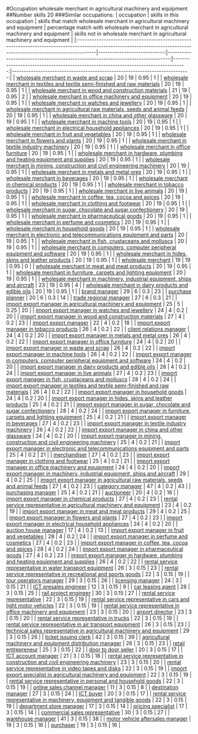 #Occupation wholesale merchant in agricultural machinery and equipment
##Number skills 20
###Similar occupations:
| occupation                                                                                                                                                          |   skills in this occupation |   skills that match wholesale merchant in agricultural machinery and equipment |   percentage match with wholesale merchant in agricultural machinery and equipment |   skills not in wholesale merchant in agricultural machinery and equipment |
|:--------------------------------------------------------------------------------------------------------------------------------------------------------------------|----------------------------:|-------------------------------------------------------------------------------:|-----------------------------------------------------------------------------------:|---------------------------------------------------------------------------:|
| [wholesale merchant in waste and scrap](wholesale_merchant_in_waste_and_scrap.md)                                                                                   |                          20 |                                                                             19 |                                                                               0.95 |                                                                          1 |
| [wholesale merchant in textiles and textile semi-finished and raw materials](wholesale_merchant_in_textiles_and_textile_semi-finished_and_raw_materials.md)         |                          20 |                                                                             19 |                                                                               0.95 |                                                                          1 |
| [wholesale merchant in wood and construction materials](wholesale_merchant_in_wood_and_construction_materials.md)                                                   |                          21 |                                                                             19 |                                                                               0.95 |                                                                          2 |
| [wholesale merchant in office machinery and equipment](wholesale_merchant_in_office_machinery_and_equipment.md)                                                     |                          20 |                                                                             19 |                                                                               0.95 |                                                                          1 |
| [wholesale merchant in watches and jewellery](wholesale_merchant_in_watches_and_jewellery.md)                                                                       |                          20 |                                                                             19 |                                                                               0.95 |                                                                          1 |
| [wholesale merchant in agricultural raw materials, seeds and animal feeds](wholesale_merchant_in_agricultural_raw_materials,_seeds_and_animal_feeds.md)             |                          20 |                                                                             19 |                                                                               0.95 |                                                                          1 |
| [wholesale merchant in china and other glassware](wholesale_merchant_in_china_and_other_glassware.md)                                                               |                          20 |                                                                             19 |                                                                               0.95 |                                                                          1 |
| [wholesale merchant in machine tools](wholesale_merchant_in_machine_tools.md)                                                                                       |                          20 |                                                                             19 |                                                                               0.95 |                                                                          1 |
| [wholesale merchant in electrical household appliances](wholesale_merchant_in_electrical_household_appliances.md)                                                   |                          20 |                                                                             19 |                                                                               0.95 |                                                                          1 |
| [wholesale merchant in fruit and vegetables](wholesale_merchant_in_fruit_and_vegetables.md)                                                                         |                          20 |                                                                             19 |                                                                               0.95 |                                                                          1 |
| [wholesale merchant in flowers and plants](wholesale_merchant_in_flowers_and_plants.md)                                                                             |                          20 |                                                                             19 |                                                                               0.95 |                                                                          1 |
| [wholesale merchant in textile industry machinery](wholesale_merchant_in_textile_industry_machinery.md)                                                             |                          20 |                                                                             19 |                                                                               0.95 |                                                                          1 |
| [wholesale merchant in office furniture](wholesale_merchant_in_office_furniture.md)                                                                                 |                          20 |                                                                             19 |                                                                               0.95 |                                                                          1 |
| [wholesale merchant in hardware, plumbing and heating equipment and supplies](wholesale_merchant_in_hardware,_plumbing_and_heating_equipment_and_supplies.md)       |                          20 |                                                                             19 |                                                                               0.95 |                                                                          1 |
| [wholesale merchant in mining, construction and civil engineering machinery](wholesale_merchant_in_mining,_construction_and_civil_engineering_machinery.md)         |                          20 |                                                                             19 |                                                                               0.95 |                                                                          1 |
| [wholesale merchant in metals and metal ores](wholesale_merchant_in_metals_and_metal_ores.md)                                                                       |                          20 |                                                                             19 |                                                                               0.95 |                                                                          1 |
| [wholesale merchant in beverages](wholesale_merchant_in_beverages.md)                                                                                               |                          20 |                                                                             19 |                                                                               0.95 |                                                                          1 |
| [wholesale merchant in chemical products](wholesale_merchant_in_chemical_products.md)                                                                               |                          20 |                                                                             19 |                                                                               0.95 |                                                                          1 |
| [wholesale merchant in tobacco products](wholesale_merchant_in_tobacco_products.md)                                                                                 |                          20 |                                                                             19 |                                                                               0.95 |                                                                          1 |
| [wholesale merchant in live animals](wholesale_merchant_in_live_animals.md)                                                                                         |                          20 |                                                                             19 |                                                                               0.95 |                                                                          1 |
| [wholesale merchant in coffee, tea, cocoa and spices](wholesale_merchant_in_coffee,_tea,_cocoa_and_spices.md)                                                       |                          20 |                                                                             19 |                                                                               0.95 |                                                                          1 |
| [wholesale merchant in clothing and footwear](wholesale_merchant_in_clothing_and_footwear.md)                                                                       |                          20 |                                                                             19 |                                                                               0.95 |                                                                          1 |
| [wholesale merchant in sugar, chocolate and sugar confectionery](wholesale_merchant_in_sugar,_chocolate_and_sugar_confectionery.md)                                 |                          20 |                                                                             19 |                                                                               0.95 |                                                                          1 |
| [wholesale merchant in pharmaceutical goods](wholesale_merchant_in_pharmaceutical_goods.md)                                                                         |                          20 |                                                                             19 |                                                                               0.95 |                                                                          1 |
| [wholesale merchant in perfume and cosmetics](wholesale_merchant_in_perfume_and_cosmetics.md)                                                                       |                          20 |                                                                             19 |                                                                               0.95 |                                                                          1 |
| [wholesale merchant in household goods](wholesale_merchant_in_household_goods.md)                                                                                   |                          20 |                                                                             19 |                                                                               0.95 |                                                                          1 |
| [wholesale merchant in electronic and telecommunications equipment and parts](wholesale_merchant_in_electronic_and_telecommunications_equipment_and_parts.md)       |                          20 |                                                                             19 |                                                                               0.95 |                                                                          1 |
| [wholesale merchant in fish, crustaceans and molluscs](wholesale_merchant_in_fish,_crustaceans_and_molluscs.md)                                                     |                          20 |                                                                             19 |                                                                               0.95 |                                                                          1 |
| [wholesale merchant in computers, computer peripheral equipment and software](wholesale_merchant_in_computers,_computer_peripheral_equipment_and_software.md)       |                          20 |                                                                             19 |                                                                               0.95 |                                                                          1 |
| [wholesale merchant in hides, skins and leather products](wholesale_merchant_in_hides,_skins_and_leather_products.md)                                               |                          20 |                                                                             19 |                                                                               0.95 |                                                                          1 |
| [wholesale merchant](wholesale_merchant.md)                                                                                                                         |                          19 |                                                                             19 |                                                                               0.95 |                                                                          0 |
| [wholesale merchant in meat and meat products](wholesale_merchant_in_meat_and_meat_products.md)                                                                     |                          20 |                                                                             19 |                                                                               0.95 |                                                                          1 |
| [wholesale merchant in furniture, carpets and lighting equipment](wholesale_merchant_in_furniture,_carpets_and_lighting_equipment.md)                               |                          20 |                                                                             19 |                                                                               0.95 |                                                                          1 |
| [wholesale merchant in machinery, industrial equipment, ships and aircraft](wholesale_merchant_in_machinery,_industrial_equipment,_ships_and_aircraft.md)           |                          23 |                                                                             19 |                                                                               0.95 |                                                                          4 |
| [wholesale merchant in dairy products and edible oils](wholesale_merchant_in_dairy_products_and_edible_oils.md)                                                     |                          20 |                                                                             19 |                                                                               0.95 |                                                                          1 |
| [brand manager](brand_manager.md)                                                                                                                                   |                          29 |                                                                              6 |                                                                               0.3  |                                                                         23 |
| [purchase planner](purchase_planner.md)                                                                                                                             |                          20 |                                                                              6 |                                                                               0.3  |                                                                         14 |
| [trade regional manager](trade_regional_manager.md)                                                                                                                 |                          27 |                                                                              6 |                                                                               0.3  |                                                                         21 |
| [import export manager in agricultural machinery and equipment](import_export_manager_in_agricultural_machinery_and_equipment.md)                                   |                          25 |                                                                              5 |                                                                               0.25 |                                                                         20 |
| [import export manager in watches and jewellery](import_export_manager_in_watches_and_jewellery.md)                                                                 |                          24 |                                                                              4 |                                                                               0.2  |                                                                         20 |
| [import export manager in wood and construction materials](import_export_manager_in_wood_and_construction_materials.md)                                             |                          27 |                                                                              4 |                                                                               0.2  |                                                                         23 |
| [import export manager](import_export_manager.md)                                                                                                                   |                          22 |                                                                              4 |                                                                               0.2  |                                                                         18 |
| [import export manager in tobacco products](import_export_manager_in_tobacco_products.md)                                                                           |                          26 |                                                                              4 |                                                                               0.2  |                                                                         22 |
| [client relations manager](client_relations_manager.md)                                                                                                             |                          24 |                                                                              4 |                                                                               0.2  |                                                                         20 |
| [import export manager in metals and metal ores](import_export_manager_in_metals_and_metal_ores.md)                                                                 |                          26 |                                                                              4 |                                                                               0.2  |                                                                         22 |
| [import export manager in office furniture](import_export_manager_in_office_furniture.md)                                                                           |                          24 |                                                                              4 |                                                                               0.2  |                                                                         20 |
| [import export manager in waste and scrap](import_export_manager_in_waste_and_scrap.md)                                                                             |                          26 |                                                                              4 |                                                                               0.2  |                                                                         22 |
| [import export manager in machine tools](import_export_manager_in_machine_tools.md)                                                                                 |                          26 |                                                                              4 |                                                                               0.2  |                                                                         22 |
| [import export manager in computers, computer peripheral equipment and software](import_export_manager_in_computers,_computer_peripheral_equipment_and_software.md) |                          24 |                                                                              4 |                                                                               0.2  |                                                                         20 |
| [import export manager in dairy products and edible oils](import_export_manager_in_dairy_products_and_edible_oils.md)                                               |                          28 |                                                                              4 |                                                                               0.2  |                                                                         24 |
| [import export manager in live animals](import_export_manager_in_live_animals.md)                                                                                   |                          27 |                                                                              4 |                                                                               0.2  |                                                                         23 |
| [import export manager in fish, crustaceans and molluscs](import_export_manager_in_fish,_crustaceans_and_molluscs.md)                                               |                          28 |                                                                              4 |                                                                               0.2  |                                                                         24 |
| [import export manager in textiles and textile semi-finished and raw materials](import_export_manager_in_textiles_and_textile_semi-finished_and_raw_materials.md)   |                          26 |                                                                              4 |                                                                               0.2  |                                                                         22 |
| [import export manager in household goods](import_export_manager_in_household_goods.md)                                                                             |                          24 |                                                                              4 |                                                                               0.2  |                                                                         20 |
| [import export manager in hides, skins and leather products](import_export_manager_in_hides,_skins_and_leather_products.md)                                         |                          25 |                                                                              4 |                                                                               0.2  |                                                                         21 |
| [import export manager in sugar, chocolate and sugar confectionery](import_export_manager_in_sugar,_chocolate_and_sugar_confectionery.md)                           |                          28 |                                                                              4 |                                                                               0.2  |                                                                         24 |
| [import export manager in furniture, carpets and lighting equipment](import_export_manager_in_furniture,_carpets_and_lighting_equipment.md)                         |                          25 |                                                                              4 |                                                                               0.2  |                                                                         21 |
| [import export manager in beverages](import_export_manager_in_beverages.md)                                                                                         |                          27 |                                                                              4 |                                                                               0.2  |                                                                         23 |
| [import export manager in textile industry machinery](import_export_manager_in_textile_industry_machinery.md)                                                       |                          26 |                                                                              4 |                                                                               0.2  |                                                                         22 |
| [import export manager in china and other glassware](import_export_manager_in_china_and_other_glassware.md)                                                         |                          24 |                                                                              4 |                                                                               0.2  |                                                                         20 |
| [import export manager in mining, construction and civil engineering machinery](import_export_manager_in_mining,_construction_and_civil_engineering_machinery.md)   |                          25 |                                                                              4 |                                                                               0.2  |                                                                         21 |
| [import export manager in electronic and telecommunications equipment and parts](import_export_manager_in_electronic_and_telecommunications_equipment_and_parts.md) |                          25 |                                                                              4 |                                                                               0.2  |                                                                         21 |
| [merchandiser](merchandiser.md)                                                                                                                                     |                          27 |                                                                              4 |                                                                               0.2  |                                                                         23 |
| [import export manager in clothing and footwear](import_export_manager_in_clothing_and_footwear.md)                                                                 |                          25 |                                                                              4 |                                                                               0.2  |                                                                         21 |
| [import export manager in office machinery and equipment](import_export_manager_in_office_machinery_and_equipment.md)                                               |                          24 |                                                                              4 |                                                                               0.2  |                                                                         20 |
| [import export manager in machinery, industrial equipment, ships and aircraft](import_export_manager_in_machinery,_industrial_equipment,_ships_and_aircraft.md)     |                          29 |                                                                              4 |                                                                               0.2  |                                                                         25 |
| [import export manager in agricultural raw materials, seeds and animal feeds](import_export_manager_in_agricultural_raw_materials,_seeds_and_animal_feeds.md)       |                          27 |                                                                              4 |                                                                               0.2  |                                                                         23 |
| [category manager](category_manager.md)                                                                                                                             |                          47 |                                                                              4 |                                                                               0.2  |                                                                         43 |
| [purchasing manager](purchasing_manager.md)                                                                                                                         |                          25 |                                                                              4 |                                                                               0.2  |                                                                         21 |
| [auctioneer](auctioneer.md)                                                                                                                                         |                          20 |                                                                              4 |                                                                               0.2  |                                                                         16 |
| [import export manager in chemical products](import_export_manager_in_chemical_products.md)                                                                         |                          27 |                                                                              4 |                                                                               0.2  |                                                                         23 |
| [rental service representative in agricultural machinery and equipment](rental_service_representative_in_agricultural_machinery_and_equipment.md)                   |                          23 |                                                                              4 |                                                                               0.2  |                                                                         19 |
| [import export manager in meat and meat products](import_export_manager_in_meat_and_meat_products.md)                                                               |                          29 |                                                                              4 |                                                                               0.2  |                                                                         25 |
| [import export manager in flowers and plants](import_export_manager_in_flowers_and_plants.md)                                                                       |                          27 |                                                                              4 |                                                                               0.2  |                                                                         23 |
| [import export manager in electrical household appliances](import_export_manager_in_electrical_household_appliances.md)                                             |                          24 |                                                                              4 |                                                                               0.2  |                                                                         20 |
| [auction house manager](auction_house_manager.md)                                                                                                                   |                          17 |                                                                              4 |                                                                               0.2  |                                                                         13 |
| [import export manager in fruit and vegetables](import_export_manager_in_fruit_and_vegetables.md)                                                                   |                          28 |                                                                              4 |                                                                               0.2  |                                                                         24 |
| [import export manager in perfume and cosmetics](import_export_manager_in_perfume_and_cosmetics.md)                                                                 |                          27 |                                                                              4 |                                                                               0.2  |                                                                         23 |
| [import export manager in coffee, tea, cocoa and spices](import_export_manager_in_coffee,_tea,_cocoa_and_spices.md)                                                 |                          28 |                                                                              4 |                                                                               0.2  |                                                                         24 |
| [import export manager in pharmaceutical goods](import_export_manager_in_pharmaceutical_goods.md)                                                                   |                          27 |                                                                              4 |                                                                               0.2  |                                                                         23 |
| [import export manager in hardware, plumbing and heating equipment and supplies](import_export_manager_in_hardware,_plumbing_and_heating_equipment_and_supplies.md) |                          26 |                                                                              4 |                                                                               0.2  |                                                                         22 |
| [rental service representative in water transport equipment](rental_service_representative_in_water_transport_equipment.md)                                         |                          26 |                                                                              3 |                                                                               0.15 |                                                                         23 |
| [rental service representative in recreational and sports goods](rental_service_representative_in_recreational_and_sports_goods.md)                                 |                          22 |                                                                              3 |                                                                               0.15 |                                                                         19 |
| [tour operators manager](tour_operators_manager.md)                                                                                                                 |                          29 |                                                                              3 |                                                                               0.15 |                                                                         26 |
| [licensing manager](licensing_manager.md)                                                                                                                           |                          24 |                                                                              3 |                                                                               0.15 |                                                                         21 |
| [ICT presales engineer](ICT_presales_engineer.md)                                                                                                                   |                          12 |                                                                              3 |                                                                               0.15 |                                                                          9 |
| [car leasing agent](car_leasing_agent.md)                                                                                                                           |                          28 |                                                                              3 |                                                                               0.15 |                                                                         25 |
| [rail project engineer](rail_project_engineer.md)                                                                                                                   |                          30 |                                                                              3 |                                                                               0.15 |                                                                         27 |
| [rental service representative](rental_service_representative.md)                                                                                                   |                          22 |                                                                              3 |                                                                               0.15 |                                                                         19 |
| [rental service representative in cars and light motor vehicles](rental_service_representative_in_cars_and_light_motor_vehicles.md)                                 |                          22 |                                                                              3 |                                                                               0.15 |                                                                         19 |
| [rental service representative in office machinery and equipment](rental_service_representative_in_office_machinery_and_equipment.md)                               |                          23 |                                                                              3 |                                                                               0.15 |                                                                         20 |
| [airport director](airport_director.md)                                                                                                                             |                          23 |                                                                              3 |                                                                               0.15 |                                                                         20 |
| [rental service representative in trucks](rental_service_representative_in_trucks.md)                                                                               |                          22 |                                                                              3 |                                                                               0.15 |                                                                         19 |
| [rental service representative in air transport equipment](rental_service_representative_in_air_transport_equipment.md)                                             |                          26 |                                                                              3 |                                                                               0.15 |                                                                         23 |
| [technical sales representative in agricultural machinery and equipment](technical_sales_representative_in_agricultural_machinery_and_equipment.md)                 |                          29 |                                                                              3 |                                                                               0.15 |                                                                         26 |
| [ticket issuing clerk](ticket_issuing_clerk.md)                                                                                                                     |                          42 |                                                                              3 |                                                                               0.15 |                                                                         39 |
| [agricultural machinery and equipment distribution manager](agricultural_machinery_and_equipment_distribution_manager.md)                                           |                          26 |                                                                              3 |                                                                               0.15 |                                                                         23 |
| [retail entrepreneur](retail_entrepreneur.md)                                                                                                                       |                          25 |                                                                              3 |                                                                               0.15 |                                                                         22 |
| [door to door seller](door_to_door_seller.md)                                                                                                                       |                          20 |                                                                              3 |                                                                               0.15 |                                                                         17 |
| [ICT account manager](ICT_account_manager.md)                                                                                                                       |                          21 |                                                                              3 |                                                                               0.15 |                                                                         18 |
| [rental service representative in construction and civil engineering machinery](rental_service_representative_in_construction_and_civil_engineering_machinery.md)   |                          23 |                                                                              3 |                                                                               0.15 |                                                                         20 |
| [rental service representative in video tapes and disks](rental_service_representative_in_video_tapes_and_disks.md)                                                 |                          22 |                                                                              3 |                                                                               0.15 |                                                                         19 |
| [import export specialist in agricultural machinery and equipment](import_export_specialist_in_agricultural_machinery_and_equipment.md)                             |                          22 |                                                                              3 |                                                                               0.15 |                                                                         19 |
| [rental service representative in personal and household goods](rental_service_representative_in_personal_and_household_goods.md)                                   |                          22 |                                                                              3 |                                                                               0.15 |                                                                         19 |
| [online sales channel manager](online_sales_channel_manager.md)                                                                                                     |                          11 |                                                                              3 |                                                                               0.15 |                                                                          8 |
| [destination manager](destination_manager.md)                                                                                                                       |                          27 |                                                                              3 |                                                                               0.15 |                                                                         24 |
| [ICT buyer](ICT_buyer.md)                                                                                                                                           |                          20 |                                                                              3 |                                                                               0.15 |                                                                         17 |
| [rental service representative in machinery, equipment and tangible goods](rental_service_representative_in_machinery,_equipment_and_tangible_goods.md)             |                          22 |                                                                              3 |                                                                               0.15 |                                                                         19 |
| [department store manager](department_store_manager.md)                                                                                                             |                          17 |                                                                              3 |                                                                               0.15 |                                                                         14 |
| [pricing specialist](pricing_specialist.md)                                                                                                                         |                          17 |                                                                              3 |                                                                               0.15 |                                                                         14 |
| [commercial sales representative](commercial_sales_representative.md)                                                                                               |                          30 |                                                                              3 |                                                                               0.15 |                                                                         27 |
| [warehouse manager](warehouse_manager.md)                                                                                                                           |                          41 |                                                                              3 |                                                                               0.15 |                                                                         38 |
| [motor vehicle aftersales manager](motor_vehicle_aftersales_manager.md)                                                                                             |                          19 |                                                                              3 |                                                                               0.15 |                                                                         16 |
| [purchaser](purchaser.md)                                                                                                                                           |                          19 |                                                                              3 |                                                                               0.15 |                                                                         16 |
